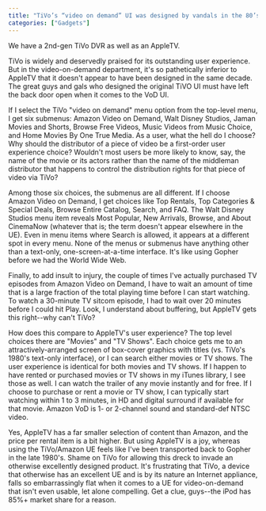 ```yaml
---
title: "TiVo’s “video on demand” UI was designed by vandals in the 80’s"
categories: ["Gadgets"]
---
```

We have a 2nd-gen TiVo DVR as well as an AppleTV.

TiVo is widely and deservedly praised for its outstanding user experience. But in the video-on-demand department, it's so pathetically inferior to AppleTV that it doesn't appear to have been designed in the same decade. The great guys and gals who designed the original TiVO UI must have left the back door open when it comes to the VoD UI.

If I select the TiVo "video on demand" menu option from the top-level menu, I get six submenus: Amazon Video on Demand, Walt Disney Studios, Jaman Movies and Shorts, Browse Free Videos, Music Videos from Music Choice, and Home Movies By One True Media. As a user, what the hell do I choose? Why should the distributor of a piece of video be a first-order user experience choice? Wouldn't most users be more likely to know, say, the name of the movie or its actors rather than the name of the middleman distributor that happens to control the distribution rights for that piece of video via TiVo?

Among those six choices, the submenus are all different. If I choose Amazon Video on Demand, I get choices like Top Rentals, Top Categories & Special Deals, Browse Entire Catalog, Search, and FAQ. The Walt Disney Studios menu item reveals Most Popular, New Arrivals, Browse, and About CinemaNow (whatever that is; the term doesn't appear elsewhere in the UE). Even in menu items where Search is allowed, it appears at a different spot in every menu. None of the menus or submenus have anything other than a text-only, one-screen-at-a-time interface. It's like using Gopher before we had the World Wide Web.

Finally, to add insult to injury, the couple of times I've actually purchased TV episodes from Amazon Video on Demand, I have to wait an amount of time that is a large fraction of the total playing time before I can start watching. To watch a 30-minute TV sitcom episode, I had to wait over 20 minutes before I could hit Play. Look, I understand about buffering, but AppleTV gets this right--why can't TiVo?

How does this compare to AppleTV's user experience? The top level choices there are "Movies" and "TV Shows". Each choice gets me to an attractively-arranged screen of box-cover graphics with titles (vs. TiVo's 1980's text-only interface), or I can search either movies or TV shows. The user experience is identical for both movies and TV shows. If I happen to have rented or purchased movies or TV shows in my iTunes library, I see those as well. I can watch the trailer of any movie instantly and for free. If I choose to purchase or rent a movie or TV show, I can typically start watching within 1 to 3 minutes, in HD and digital surround if available for that movie. Amazon VoD is 1- or 2-channel sound and standard-def NTSC video.

Yes, AppleTV has a far smaller selection of content than Amazon, and the price per rental item is a bit higher. But using AppleTV is a joy, whereas using the TiVo/Amazon UE feels like I've been transported back to Gopher in the late 1980's. Shame on TiVo for allowing this dreck to invade an otherwise excellently designed product. It's frustrating that TiVo, a device that otherwise has an excellent UE and is by its nature an Internet appliance, falls so embarrassingly flat when it comes to a UE for video-on-demand that isn't even usable, let alone compelling. Get a clue, guys--the iPod has 85%+ market share for a reason.
